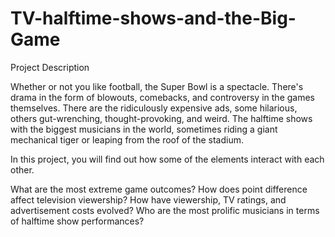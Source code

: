 # TV-halftime-shows-and-the-Big-Game

Project Description

Whether or not you like football, the Super Bowl is a spectacle. There's drama in the form of blowouts, comebacks, and controversy in the games themselves. There are the ridiculously expensive ads, some hilarious, others gut-wrenching, thought-provoking, and weird. The halftime shows with the biggest musicians in the world, sometimes riding a giant mechanical tiger or leaping from the roof of the stadium.

In this project, you will find out how some of the elements interact with each other.

What are the most extreme game outcomes?
How does point difference affect television viewership?
How have viewership, TV ratings, and advertisement costs evolved?
Who are the most prolific musicians in terms of halftime show performances?
